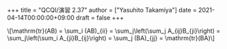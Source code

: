 +++
title = "QCQI/演習 2.37"
author = ["Yasuhito Takamiya"]
date = 2021-04-14T00:00:00+09:00
draft = false
+++

\\[\mathrm{tr}(AB) = \sum\_i (AB)\_{ii} = \sum\_j\left(\sum\_j A\_{ij}B\_{ji}\right) = \sum\_j\left(\sum\_i A\_{ji}B\_{ij}\right) = \sum\_j (BA)\_{jj} = \mathrm{tr}(BA)\\]
